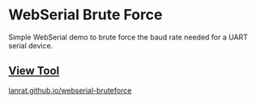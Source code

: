 # WebSerial Brute Force

Simple WebSerial demo to brute force the baud rate needed for a UART serial device.

## [View Tool](https://lanrat.github.io/webserial-bruteforce/)

[lanrat.github.io/webserial-bruteforce](https://lanrat.github.io/webserial-bruteforce/)
